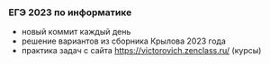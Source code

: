 ### ЕГЭ 2023 по информатике

- новый коммит каждый день
- решение вариантов из сборника Крылова 2023 года
- практика задач с сайта https://victorovich.zenclass.ru/ (курсы)
